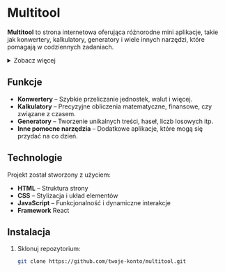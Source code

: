 # Multitool

**Multitool** to strona internetowa oferująca różnorodne mini aplikacje, takie jak konwertery, kalkulatory, generatory i wiele innych narzędzi, które pomagają w codziennych zadaniach.

<details>
  <summary>Zobacz więcej</summary>

  **Multitool** to wszechstronny zestaw narzędzi online, który upraszcza wykonywanie codziennych zadań w jednym miejscu. Od podstawowych konwerterów jednostek po zaawansowane kalkulatory finansowe, strona oferuje użytkownikom intuicyjny i szybki dostęp do narzędzi, które mogą być przydatne zarówno w pracy, jak i w życiu codziennym. 

</details>

## Funkcje

- **Konwertery** – Szybkie przeliczanie jednostek, walut i więcej.
- **Kalkulatory** – Precyzyjne obliczenia matematyczne, finansowe, czy związane z czasem.
- **Generatory** – Tworzenie unikalnych treści, haseł, liczb losowych itp.
- **Inne pomocne narzędzia** – Dodatkowe aplikacje, które mogą się przydać na co dzień.

## Technologie

Projekt został stworzony z użyciem:

- **HTML** – Struktura strony
- **CSS** – Stylizacja i układ elementów
- **JavaScript** – Funkcjonalność i dynamiczne interakcje
- **Framework**   React

## Instalacja

1. Sklonuj repozytorium:
   ```bash
   git clone https://github.com/twoje-konto/multitool.git
